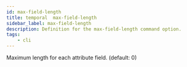 ```yaml
---
id: max-field-length
title: temporal  max-field-length
sidebar_label: max-field-length
description: Definition for the max-field-length command option.
tags:
	- cli
---
```


Maximum length for each attribute field. (default: 0)
